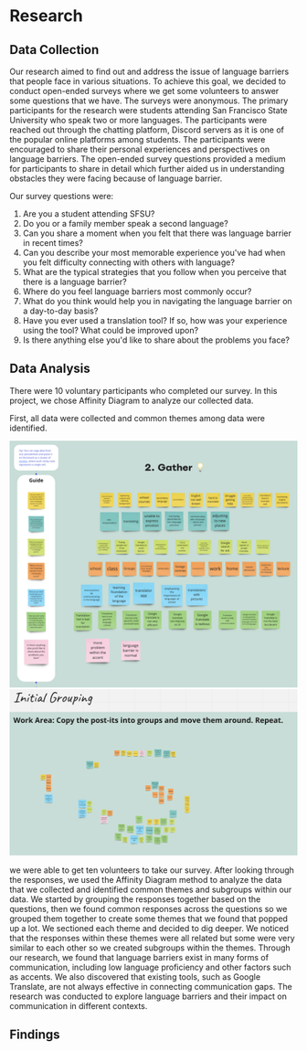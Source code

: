 # Research

## Data Collection

Our research aimed to find out and address the issue of language barriers that people face in various situations. To achieve this goal, we decided to conduct open-ended surveys where we get some volunteers to answer some questions that we have. The surveys were anonymous. The primary participants for the research were students attending San Francisco State University who speak two or more languages. The participants were reached out through the chatting platform, Discord servers as it is one of the popular online platforms among students. The participants were encouraged to share their personal experiences and perspectives on language barriers.  The open-ended survey questions provided a medium for participants to share in detail which further aided us in understanding obstacles they were facing because of language barrier.&#x20;

Our survey questions were:

1. Are you a student attending SFSU?
2. Do you or a family member speak a second language?
3. Can you share a moment when you felt that there was language barrier in recent times?
4. Can you describe your most memorable experience you've had when you felt difficulty connecting with others with language?
5. What are the typical strategies that you follow when you perceive that there is a language barrier?
6. Where do you feel language barriers most commonly occur?
7. What do you think would help you in navigating the language barrier on a day-to-day basis?
8. Have you ever used a translation tool? If so, how was your experience using the tool? What could be improved upon?
9. Is there anything else you'd like to share about the problems you face?

## Data Analysis

There were 10 voluntary participants who completed our survey. In this project, we chose Affinity Diagram to analyze our collected data.&#x20;

First, all data were collected and common themes among data were identified.&#x20;

![](<.gitbook/assets/Screenshot 2023-05-23 at 8.03.12 PM.png>)  ![](<.gitbook/assets/Screenshot 2023-05-23 at 8.04.28 PM.png>)

we were able to get ten volunteers to take our survey.  After looking through the responses, we used the Affinity Diagram method to analyze the data that we collected and identified common themes and subgroups within our data. We started by grouping the responses together based on the questions, then we found common responses across the questions so we grouped them together to create some themes that we found that popped up a lot. We sectioned each theme and decided to dig deeper. We noticed that the responses within these themes were all related but some were very similar to each other so we created subgroups within the themes. Through our research, we found that language barriers exist in many forms of communication, including low language proficiency and other factors such as accents. We also discovered that existing tools, such as Google Translate, are not always effective in connecting communication gaps. The research was conducted to explore language barriers and their impact on communication in different contexts.

## Findings

